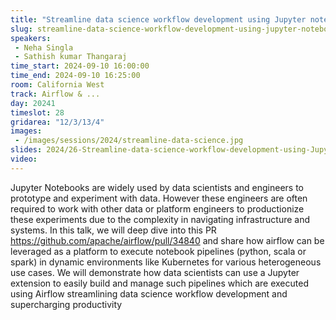 ```yaml
---
title: "Streamline data science workflow development using Jupyter notebooks and Airflow"
slug: streamline-data-science-workflow-development-using-jupyter-notebooks-and-airflow
speakers:
 - Neha Singla
 - Sathish kumar Thangaraj
time_start: 2024-09-10 16:00:00
time_end: 2024-09-10 16:25:00
room: California West
track: Airflow & ...
day: 20241
timeslot: 28
gridarea: "12/3/13/4"
images: 
 - /images/sessions/2024/streamline-data-science.jpg
slides: 2024/26-Streamline-data-science-workflow-development-using-Jupyter-notebooks-and-Airflow.pdf
video: 
---
```


Jupyter Notebooks are widely used by data scientists and engineers to prototype and experiment with data. However these engineers are often required to work with other data or platform engineers to productionize these experiments due to the complexity in navigating infrastructure and systems. In this talk, we will deep dive into this PR https://github.com/apache/airflow/pull/34840 and share how airflow can be leveraged as a platform to execute notebook pipelines (python, scala or spark) in dynamic environments like Kubernetes for various heterogeneous use cases. We will demonstrate how data scientists can use a Jupyter extension to easily build and manage such pipelines which are executed using Airflow streamlining data science workflow development and supercharging productivity